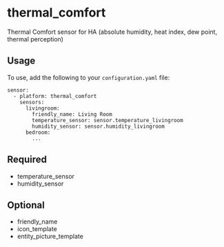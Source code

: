# thermal_comfort
Thermal Comfort sensor for HA (absolute humidity, heat index, dew point, thermal perception)

## Usage

To use, add the following to your `configuration.yaml` file:

```
sensor:
  - platform: thermal_comfort
    sensors:
      livingroom:
        friendly_name: Living Room
        temperature_sensor: sensor.temperature_livingroom
        humidity_sensor: sensor.humidity_livingroom
      bedroom:
        ...

```

## Required
- temperature_sensor
- humidity_sensor

## Optional
- friendly_name
- icon_template
- entity_picture_template
